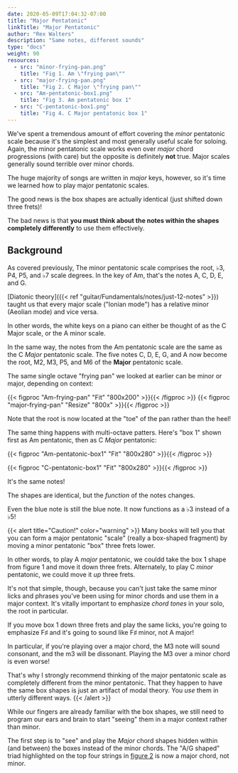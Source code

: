 ```yaml
---
date: 2020-05-09T17:04:32-07:00
title: "Major Pentatonic"
linkTitle: "Major Pentatonic"
author: "Rex Walters"
description: "Same notes, different sounds"
type: "docs"
weight: 90
resources:
  - src: "minor-frying-pan.png"
    title: "Fig 1. Am \"frying pan\""
  - src: "major-frying-pan.png"
    title: "Fig 2. C Major \"frying pan\""
  - src: "Am-pentatonic-box1.png"
    title: "Fig 3. Am pentatonic box 1"
  - src: "C-pentatonic-box1.png"
    title: "Fig 4. C Major pentatonic box 1"
---
```


We've spent a tremendous amount of effort covering the _minor_ pentatonic scale
because it's the simplest and most generally useful scale for soloing. Again,
the minor pentatonic scale works even over _major_ chord progressions (with
care) but the opposite is definitely **not** true. Major scales generally sound
terrible over minor chords.

The huge majority of songs are written in _major_ keys, however, so it's 
time we learned how to play major pentatonic scales.

The good news is the box shapes are actually identical (just shifted down three
frets)!

The bad news is that **you must think about the notes within the shapes
completely differently** to use them effectively.

## Background

As covered previously, The minor pentatonic scale comprises the root, &flat;3,
P4, P5, and &flat;7 scale degrees. In the key of Am, that's the notes A, C, D, E, and G.

[Diatonic theory]({{< ref "guitar/Fundamentals/notes/just-12-notes" >}}) taught
us that every major scale ("Ionian mode") has a relative minor (Aeolian mode)
and vice versa.

In other words, the white keys on a piano can either be thought of as the C
Major scale, or the A minor scale.

In the same way, the notes from the Am pentatonic scale are the same as the C
_Major_ pentatonic scale. The five notes C, D, E, G, and A now become the root,
M2, M3, P5, and M6 of the **Major** pentatonic scale.

The same single octave "frying pan" we looked at earlier can be minor or major,
depending on context:

{{< figproc "Am-frying-pan" "Fit" "800x200" >}}{{< /figproc >}}
{{< figproc "major-frying-pan" "Resize" "800x" >}}{{< /figproc >}}

Note that the root is now located at the "toe" of the pan rather than the heel!

The same thing happens with multi-octave patters. Here's "box 1" shown first as Am pentatonic, then as C _Major_
pentatonic:

{{< figproc "Am-pentatonic-box1" "Fit" "800x280" >}}{{< /figproc >}}

{{< figproc "C-pentatonic-box1" "Fit" "800x280" >}}{{< /figproc >}}

It's the same notes!

The shapes are identical, but the _function_ of the notes changes.

Even the blue note is still the blue note. It now functions as a &flat;3 instead
of a &flat;5!

{{< alert title="Caution!" color="warning" >}}
Many books will tell you that you can form a major pentatonic "scale" (really a
box-shaped fragment) by moving a minor pentatonic "box" three frets lower.

In other words, to play A _major_ pentatonic, we couldd take the box 1 shape from
figure 1 and move it down three frets. Alternately, to play C _minor_
pentatonic, we could move it _up_ three frets.

It's not that simple, though, because you can't just take the same
minor licks and phrases you've been using for minor chords and use them in a
major context. It's vitally important to emphasize _chord tones_ in your solo, the
root in particular.

If you move box 1 down three frets and play the same licks, you're going to
emphasize F&sharp; and it's going to sound like F&sharp; minor, not A major!

In particular, if you're playing over a major chord, the M3 note will sound
consonant, and the m3 will be dissonant. Playing the M3 over a minor chord is
even worse!

That's why I strongly recommend thinking of the major pentatonic scale as
completely different from the minor pentatonic. That they happen to have
the same box shapes is just an artifact of modal theory. You _use_ them in
utterly different ways.
{{< /alert >}}

While our fingers are already familiar with the box shapes, we
still need to program our ears and brain to start "seeing" them
in a major context rather than minor.

The first step is to "see" and play the _Major_ chord shapes hidden within (and
between) the boxes instead of the minor chords. The "A/G shaped" triad
highlighted on the top four strings in [figure 2](#C-pentatonic-box1) is now a
major chord, not minor.

